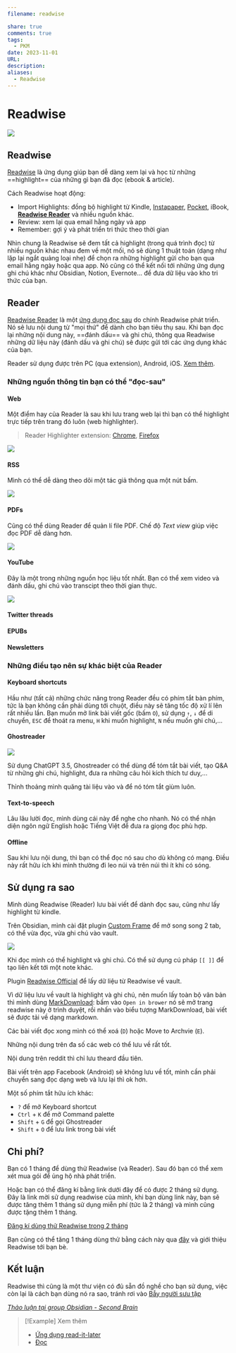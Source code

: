 ```yaml
---
filename: readwise

share: true
comments: true
tags:
  - PKM
date: 2023-11-01
URL: 
description: 
aliases:
  - Readwise
---
```

# Readwise

![](https://i.imgur.com/Qy4j5YQ.png)


## Readwise
[Readwise](https://readwise.io/) là ứng dụng giúp bạn dễ dàng xem lại và học từ những ==highlight== của những gì bạn đã đọc (ebook & article).

Cách Readwise hoạt động:

- Import Highlights: đồng bộ highlight từ Kindle, [Instapaper](https://www.instapaper.com/), [Pocket](https://getpocket.com/en/), iBook, **[Readwise Reader](https://readwise.io/read)** và nhiều nguồn khác.
- Review: xem lại qua email hằng ngày và app
- Remember: gợi ý và phát triển tri thức theo thời gian

Nhìn chung là Readwise sẽ đem tất cả highlight (trong quá trình đọc) từ nhiều nguồn khác nhau đem về một mối, nó sẽ dùng 1 thuật toán (dạng như lặp lại ngắt quảng loại nhẹ) để chọn ra những highlight gửi cho bạn qua email hằng ngày hoặc qua app. Nó cũng có thể kết nối tới những ứng dụng ghi chú khác như Obsidian, Notion, Evernote... để đưa dữ liệu vào kho tri thức của bạn.

## Reader
[Readwise Reader](https://readwise.io/read) là một [ứng dụng đọc sau](./ung-dung-read-it-later.md) do chính Readwise phát triển. Nó sẽ lưu nội dung từ "mọi thứ" để dành cho bạn tiêu thụ sau. Khi bạn đọc lại những nội dung này, ==đánh dấu== và ghi chú, thông qua Readwise những dữ liệu này (đánh dấu và ghi chú) sẽ được gửi tới các ứng dụng khác của bạn.

Reader sử dụng được trên PC (qua extension), Android, iOS. [Xem thêm](https://blog.readwise.io/p/bf87944f-b0fe-4f08-a461-f75ab8aded6a/).

### Những nguồn thông tin bạn có thể "đọc-sau"

#### Web
Một điểm hay của Reader là sau khi lưu trang web lại thì bạn có thể highlight trực tiếp trên trang đó luôn (web highlighter).

> Reader Highlighter extension: [Chrome](https://chrome.google.com/webstore/detail/readwise-highlighter/jjhefcfhmnkfeepcpnilbbkaadhngkbi), [Firefox](https://addons.mozilla.org/en-US/firefox/addon/readwise-highlighter/)

![](https://i.imgur.com/ZUYXiAB.png)


#### RSS
Mình có thể dễ dàng theo dõi một tác giả thông qua một nút bấm.

![](https://i.imgur.com/IDBdG6t.png)


#### PDFs
Cũng có thể dùng Reader để quản lí file PDF. Chế độ *Text view* giúp việc đọc PDF dễ dàng hơn.

![](https://i.imgur.com/VhRwkqo.png)


#### YouTube
Đây là một trong những nguồn học liệu tốt nhất. Bạn có thể xem video và đánh dấu, ghi chú vào transcipt theo thời gian thực.

![](https://i.imgur.com/6NEoRhp.png)


#### Twitter threads
#### EPUBs
#### Newsletters

### Những điều tạo nên sự khác biệt của Reader
#### Keyboard shortcuts
Hầu như (tất cả) những chức năng trong Reader đều có phím tắt bàn phím, tức là bạn không cần phải dùng tới chuột, điều này sẽ tăng tốc độ xử lí lên rất nhiều lần. Bạn muốn mở link bài viết gốc (bấm `O`), sử dụng `↑`, `↓` để di chuyển, `ESC` để thoát ra menu, `H` khi muốn highlight, `N` nếu muốn ghi chú,...

#### Ghostreader

![](https://i.imgur.com/SpswSkM.png)


Sử dụng ChatGPT 3.5, Ghostreader có thể dùng để tóm tắt bài viết, tạo Q&A từ những ghi chú, highlight, đưa ra những câu hỏi kích thích tư duy,...

Thỉnh thoảng mình quăng tài liệu vào và để nó tóm tắt giùm luôn.
#### Text-to-speech
Lâu lâu lười đọc, mình dùng cái này để nghe cho nhanh. Nó có thể nhận diện ngôn ngữ English hoặc Tiếng Việt để đưa ra giọng đọc phù hợp.

#### Offline
Sau khi lưu nội dung, thì bạn có thể đọc nó sau cho dù không có mạng. Điều này rất hữu ích khi mình thường đi leo núi và trên núi thì ít khi có sóng.

## Sử dụng ra sao
Mình dùng Readwise (Reader) lưu bài viết để dành đọc sau, cũng như lấy highlight từ kindle.

Trên Obsidian, mình cài đặt plugin [Custom Frame](https://obsidian.md/plugins?id=obsidian-custom-frames) để mở song song 2 tab, có thể vừa đọc, vừa ghi chú vào vault.

![](https://i.imgur.com/tkxJaul.png)


Khi đọc mình có thể highlight và ghi chú. Có thể sử dụng cú pháp `[[ ]]` để tạo liên kết tới một note khác.

Plugin [Readwise Official](https://obsidian.md/plugins?id=readwise-official) để lấy dữ liệu từ Readwise về vault.

Vì dữ liệu lưu về vault là highlight và ghi chú, nên muốn lấy toàn bộ văn bản thì mình dùng [MarkDownload](https://github.com/deathau/markdownload): bấm vào `Open in brower` nó sẽ mở trang readwise này ở trình duyệt, rồi nhấn vào biểu tượng MarkDownload, bài viết sẽ được tải về dạng markdown.


Các bài viết đọc xong mình có thể xoá (`D`) hoặc Move to Archvie (`E`).

Những nội dung trên đa số các web có thể lưu về rất tốt.

Nội dung trên reddit thì chỉ lưu theard đầu tiên.

Bài viết trên app Facebook (Android) sẽ không lưu về tốt, mình cần phải chuyển sang đọc dạng web và lưu lại thì ok hơn.

Một số phím tắt hữu ích khác:

- `?` để mở Keyboard shortcut
- `Ctrl` + `K` để mở Command palette
- `Shift` + `G` để gọi Ghostreader
- `Shift` + `O` để lưu link trong bài viết

## Chi phí?
Bạn có 1 tháng để dùng thử Readwise (và Reader). Sau đó bạn có thể xem xét mua gói để ủng hộ nhà phát triển.

Hoặc bạn có thể đăng kí bằng link dưới đây để có được 2 tháng sử dụng. Đây là link mời sử dụng readwise của mình, khi bạn dùng link này, bạn sẽ được tăng thêm 1 tháng sử dụng miễn phí (tức là 2 tháng) và mình cũng được tặng thêm 1 tháng.

[Đăng kí dùng thử Readwise trong 2 tháng](https://readwise.io/i/thienqc)

Bạn cũng có thể tăng 1 tháng dùng thử bằng cách này qua [đây](https://readwise.io/invite) và giới thiệu Readwise tới bạn bè.

## Kết luận

Readwise thì cũng là một thư viện có đủ sẵn đồ nghề cho bạn sử dụng, việc còn lại là cách bạn dùng nó ra sao, tránh rơi vào [Bẫy người sưu tập](./bay-nguoi-suu-tap.md)

*[Thảo luận tại group Obsidian - Second Brain](https://www.facebook.com/groups/obsidian.secondbrain/posts/731101778890627/)*

> [!Example] Xem thêm
> - [Ứng dụng read-it-later](./ung-dung-read-it-later.md)
> - [Đọc](./doc.md)